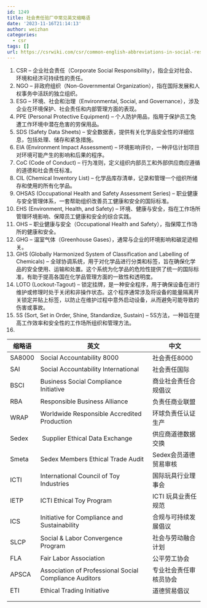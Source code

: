 ```yaml
---
id: 1249
title: 社会责任验厂中常见英文缩略语
date: '2023-11-16T21:14:13'
author: weizhan
categories:
  - csr
tags: []
url: https://csrwiki.com/csr/common-english-abbreviations-in-social-responsibility-audit
---
```


1. CSR – 企业社会责任（Corporate Social Responsibility），指企业对社会、环境和经济可持续性的责任。
2. NGO – 非政府组织（Non-Governmental Organization），指在国际发展和人权事务中活跃的独立组织。
3. ESG – 环境、社会和治理（Environmental, Social, and Governance），涉及企业在环境保护、社会责任和内部管理方面的表现。
4. PPE (Personal Protective Equipment) – 个人防护用品，指用于保护员工免遭工作环境中潜在危害的劳保用品。
5. SDS (Safety Data Sheets) – 安全数据表，提供有关化学品安全性的详细信息，包括处理、储存和紧急措施。
6. EIA (Environment Impact Assessment) – 环境影响评价，一种评估计划项目对环境可能产生的影响和后果的程序。
7. CoC (Code of Conduct) – 行为准则，定义组织内部员工和外部供应商应遵循的道德和社会责任标准。
8. CIL (Chemical Inventory List) – 化学品库存清单，记录和管理一个组织所储存和使用的所有化学品。
9. OHSAS (Occupational Health and Safety Assessment Series) – 职业健康与安全管理体系，一套帮助组织改善员工健康和安全的国际标准。
10. EHS (Environment, Health, and Safety) – 环境、健康与安全，指在工作场所管理环境影响、保障员工健康和安全的综合实践。
11. OHS – 职业健康与安全（Occupational Health and Safety），指保障工作场所的健康和安全。
12. GHG – 温室气体（Greenhouse Gases），通常与企业的环境影响和碳足迹相关。
13. GHS (Globally Harmonized System of Classification and Labelling of Chemicals) – 全球协调系统，用于对化学品进行分类和标签，旨在确保化学品的安全使用、运输和处置。这个系统为化学品的危险性提供了统一的国际标准，有助于提高各国在化学品管理方面的一致性和透明度。
14. LOTO (Lockout-Tagout) – 锁定挂牌，是一种安全程序，用于确保设备在进行维护或修理时处于关闭和非操作状态。这个程序通常涉及将设备的能量隔离开关锁定并贴上标签，以防止在维护过程中意外启动设备，从而避免可能导致的伤害或事故。
15. 5S (Sort, Set in Order, Shine, Standardize, Sustain) – 5S方法，一种旨在提高工作效率和安全性的工作场所组织和管理方法。
16.

| 缩略语    | 英文                                                     | 中文            |
| ------ | ------------------------------------------------------ | ------------- |
| SA8000 | Social Accountability 8000                             | 社会责任8000      |
| SAI    | Social Accountability International                    | 社会责任国际        |
| BSCI   | Business Social Compliance Initiative                  | 商业社会责任合规倡议    |
| RBA    | Responsible Business Alliance                          | 负责任商业联盟       |
| WRAP   | Worldwide Responsible Accredited Production            | 环球负责任认证生产     |
| Sedex  |  Supplier Ethical Data Exchange                        | 供应商道德数据交换     |
| Smeta  | Sedex Members Ethical Trade Audit                      | Sedex会员道德贸易审核 |
| ICTI   | International Council of Toy Industries                | 国际玩具行业理事会     |
| IETP   | ICTI Ethical Toy Program                               | ICTI 玩具业责任规范  |
| ICS    | Initiative for Compliance and Sustainability           | 合规与可持续发展倡议    |
| SLCP   | Social & Labor Convergence Program                     | 社会与劳动融合计划     |
| FLA    | Fair Labor Association                                 | 公平劳工协会        |
| APSCA  | Association of Professional Social Compliance Auditors | 专业社会责任审核员协会   |
| ETI    | Ethical Trading Initiative                             | 道德贸易倡议        |
|        |                                                        |               |
|        |                                                        |               |
